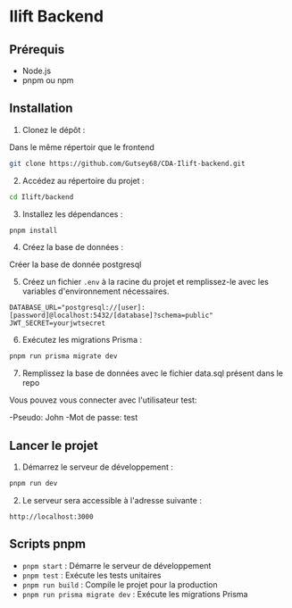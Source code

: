 # Ilift Backend

## Prérequis

- Node.js
- pnpm ou npm

## Installation

1. Clonez le dépôt :

  Dans le même répertoir que le frontend

```bash
git clone https://github.com/Gutsey68/CDA-Ilift-backend.git
```

2. Accédez au répertoire du projet :

```bash
cd Ilift/backend
```

3. Installez les dépendances :

```bash
pnpm install
```

4. Créez la base de données :

  Créer la base de donnée postgresql

5. Créez un fichier `.env` à la racine du projet et remplissez-le avec les variables d'environnement nécessaires.

```env
DATABASE_URL="postgresql://[user]:[password]@localhost:5432/[database]?schema=public"
JWT_SECRET=yourjwtsecret
```

6. Exécutez les migrations Prisma :

```bash
pnpm run prisma migrate dev
```

7. Remplissez la base de données avec le fichier data.sql présent dans le repo

  Vous pouvez vous connecter avec l'utilisateur test:

  -Pseudo: John
  -Mot de passe: test

## Lancer le projet

1. Démarrez le serveur de développement :

```bash
pnpm run dev
```

2. Le serveur sera accessible à l'adresse suivante :

```
http://localhost:3000
```

## Scripts pnpm

- `pnpm start` : Démarre le serveur de développement
- `pnpm test` : Exécute les tests unitaires
- `pnpm run build` : Compile le projet pour la production
- `pnpm run prisma migrate dev` : Exécute les migrations Prisma

